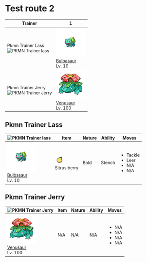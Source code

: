 # Test route 2

| Trainer                                                                                                     | 1                                                                                                       |
| ----------------------------------------------------------------------------------------------------------- | ------------------------------------------------------------------------------------------------------- |
| Pkmn Trainer Lass<br/> ![PKMN Trainer lass](https://play.pokemonshowdown.com/sprites/trainers/lass.png)     | ![bulbasaur](../../img/pokemon/001.png) <br/>[Bulbasaur](/deployment-test-wiki/pokemon/001) <br/>Lv. 10 |
| Pkmn Trainer Jerry<br/> ![PKMN Trainer Jerry](https://play.pokemonshowdown.com/sprites/trainers/bianca.png) | ![venusaur](../../img/pokemon/003.png) <br/>[Venusaur](/deployment-test-wiki/pokemon/003) <br/>Lv. 100  |

## Pkmn Trainer Lass

| ![PKMN Trainer lass](https://play.pokemonshowdown.com/sprites/trainers/lass.png)                        | Item                                                                 | Nature | Ability | Moves                                                         |
| ------------------------------------------------------------------------------------------------------- | -------------------------------------------------------------------- | ------ | ------- | ------------------------------------------------------------- |
| ![bulbasaur](../../img/pokemon/001.png) <br/>[Bulbasaur](/deployment-test-wiki/pokemon/001) <br/>Lv. 10 | ![sitrus-berry](../../img/items/sitrus-berry.png) <br/> Sitrus berry | Bold   | Stench  | <ul><li>Tackle</li><li>Leer</li><li>N/A</li><li>N/A</li></ul> |

## Pkmn Trainer Jerry

| ![PKMN Trainer Jerry](https://play.pokemonshowdown.com/sprites/trainers/bianca.png)                    | Item | Nature | Ability | Moves                                                     |
| ------------------------------------------------------------------------------------------------------ | ---- | ------ | ------- | --------------------------------------------------------- |
| ![venusaur](../../img/pokemon/003.png) <br/>[Venusaur](/deployment-test-wiki/pokemon/003) <br/>Lv. 100 | N/A  | N/A    | N/A     | <ul><li>N/A</li><li>N/A</li><li>N/A</li><li>N/A</li></ul> |